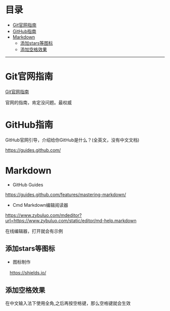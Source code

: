 # 目录
 - [Git官网指南](Git官网指南)
 - [GitHub指南](#GitHub指南)
 - [Markdown](#Markdown)
    - [添加stars等图标](#添加stars等图标)
    - [添加空格效果](#添加空格效果)

---
# Git官网指南
 [Git官网指南](https://git-scm.com/book/zh/v2/%E8%B5%B7%E6%AD%A5-Git-%E7%AE%80%E5%8F%B2)

 官网的指南，肯定没问题。最权威

# GitHub指南
 GitHub官网引导，介绍给你GitHub是什么？(全英文，没有中文文档)

 https://guides.github.com/

# Markdown
 - GitHub Guides

 https://guides.github.com/features/mastering-markdown/

 - Cmd Markdown编辑阅读器

 https://www.zybuluo.com/mdeditor?url=https://www.zybuluo.com/static/editor/md-help.markdown

 在线编辑器，打开就会有示例

## 添加stars等图标

 - 图标制作　

　https://shields.io/

## 添加空格效果
在中文输入法下使用全角,之后再按空格键，那么空格键就会生效

